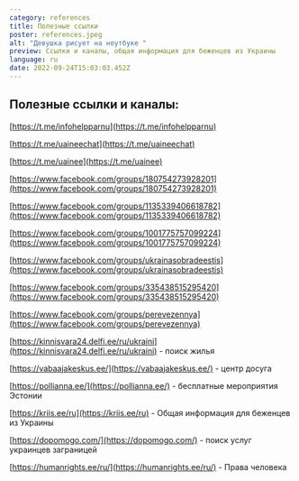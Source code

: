 ```yaml
---
category: references
title: Полезные ссылки
poster: references.jpeg
alt: "Девушка рисует на ноутбуке "
preview: Cсылки и каналы, общая информация для беженцев из Украины
language: ru
date: 2022-09-24T15:03:03.452Z
---
```


## Полезные ссылки и каналы:

[https://t.me/infohelpparnu](https://t.me/infohelpparnu)

[https://t.me/uaineechat](https://t.me/uaineechat)

[https://t.me/uainee](https://t.me/uainee)

[https://www.facebook.com/groups/180754273928201](https://www.facebook.com/groups/180754273928201)

[https://www.facebook.com/groups/1135339406618782](https://www.facebook.com/groups/1135339406618782)

[https://www.facebook.com/groups/1001775757099224](https://www.facebook.com/groups/1001775757099224)

[https://www.facebook.com/groups/ukrainasobradeestis](https://www.facebook.com/groups/ukrainasobradeestis)

[https://www.facebook.com/groups/335438515295420](https://www.facebook.com/groups/335438515295420)

[https://www.facebook.com/groups/perevezennya](https://www.facebook.com/groups/perevezennya)

[https://kinnisvara24.delfi.ee/ru/ukraini](https://kinnisvara24.delfi.ee/ru/ukraini) -
поиск жилья

[https://vabaajakeskus.ee/](https://vabaajakeskus.ee/) - центр досуга

[https://pollianna.ee/](https://pollianna.ee/) - бесплатные мероприятия Эстонии

[https://kriis.ee/ru](https://kriis.ee/ru) - Общая информация для беженцев из
Украины

[https://dopomogo.com/](https://dopomogo.com/) - поиск услуг украинцев
заграницей

[https://humanrights.ee/ru/](https://humanrights.ee/ru/) - Права человека
